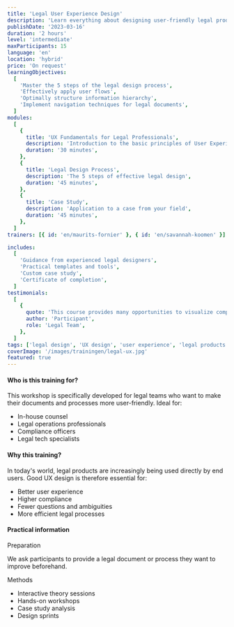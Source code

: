 ```yaml
---
title: 'Legal User Experience Design'
description: 'Learn everything about designing user-friendly legal products through a case study from your practice. How to best structure legal information and which UX design techniques to implement?'
publishDate: '2023-03-16'
duration: '2 hours'
level: 'intermediate'
maxParticipants: 15
language: 'en'
location: 'hybrid'
price: 'On request'
learningObjectives:
  [
    'Master the 5 steps of the legal design process',
    'Effectively apply user flows',
    'Optimally structure information hierarchy',
    'Implement navigation techniques for legal documents',
  ]
modules:
  [
    {
      title: 'UX Fundamentals for Legal Professionals',
      description: 'Introduction to the basic principles of User Experience Design',
      duration: '30 minutes',
    },
    {
      title: 'Legal Design Process',
      description: 'The 5 steps of effective legal design',
      duration: '45 minutes',
    },
    {
      title: 'Case Study',
      description: 'Application to a case from your field',
      duration: '45 minutes',
    },
  ]
trainers: [{ id: 'en/maurits-fornier' }, { id: 'en/savannah-koomen' }]

includes:
  [
    'Guidance from experienced legal designers',
    'Practical templates and tools',
    'Custom case study',
    'Certificate of completion',
  ]
testimonials:
  [
    {
      quote: 'This course provides many opportunities to visualize complex legal matters in a simpler way - an eye-opener.',
      author: 'Participant',
      role: 'Legal Team',
    },
  ]
tags: ['legal design', 'UX design', 'user experience', 'legal products']
coverImage: '/images/trainingen/legal-ux.jpg'
featured: true
---
```


#### Who is this training for?

This workshop is specifically developed for legal teams who want to make their documents and processes more user-friendly. Ideal for:

- In-house counsel
- Legal operations professionals
- Compliance officers
- Legal tech specialists

#### Why this training?

In today's world, legal products are increasingly being used directly by end users. Good UX design is therefore essential for:

- Better user experience
- Higher compliance
- Fewer questions and ambiguities
- More efficient legal processes

#### Practical information

Preparation

We ask participants to provide a legal document or process they want to improve beforehand.

Methods

- Interactive theory sessions
- Hands-on workshops
- Case study analysis
- Design sprints
